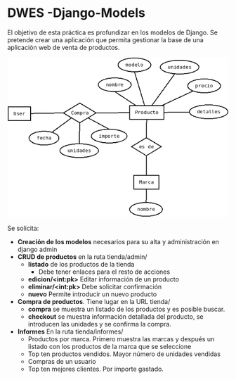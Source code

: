 # DWES -Django-Models

El objetivo de esta práctica es profundizar en los modelos de Django.
Se pretende crear una aplicación que permita gestionar la base de una 
aplicación web de venta de productos.

![Modelos a crear](Modelos.png)

Se solicita:

* **Creación de los modelos** necesarios para su alta y administración 
en django admin
* **CRUD de productos** en la ruta tienda/admin/
   * **listado** de los productos de la tienda
      * Debe tener enlaces para el resto de acciones 
   * **edicion/\<int:pk>** Editar información de un producto
   * **eliminar/\<int:pk>** Debe solicitar confirmación
   * **nuevo** Permite introducir un nuevo producto
* **Compra de productos**. Tiene lugar en la URL tienda/
  * **compra** se muestra un listado de los productos y es posible buscar.
  * **checkout** se muestra información detallada del producto, se introducen 
  las unidades y se confirma la compra.
* **Informes** En la ruta tienda/informes/
  * Productos por marca. Primero muestra las marcas y 
  después un listado con los productos de la marca que se seleccione
  * Top ten productos vendidos. Mayor número de unidades vendidas
  * Compras de un usuario
  * Top ten mejores clientes. Por importe gastado.

